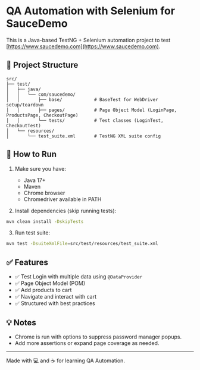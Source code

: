 # QA Automation with Selenium for SauceDemo

This is a Java-based TestNG + Selenium automation project to test [https://www.saucedemo.com](https://www.saucedemo.com).

## 📁 Project Structure

```
src/
├── test/
│   ├── java/
│   │   └── com/saucedemo/
│   │       ├── base/            # BaseTest for WebDriver setup/teardown
│   │       ├── pages/           # Page Object Model (LoginPage, ProductsPage, CheckoutPage)
│   │       └── tests/           # Test classes (LoginTest, CheckoutTest)
│   └── resources/
│       └── test_suite.xml       # TestNG XML suite config
```

## 🚀 How to Run

1. Make sure you have:
   - Java 17+
   - Maven
   - Chrome browser
   - Chromedriver available in PATH

2. Install dependencies (skip running tests):
```bash
mvn clean install -DskipTests
```

3. Run test suite:
```bash
mvn test -DsuiteXmlFile=src/test/resources/test_suite.xml
```

## ✅ Features

- ✅ Test Login with multiple data using `@DataProvider`
- ✅ Page Object Model (POM)
- ✅ Add products to cart
- ✅ Navigate and interact with cart
- ✅ Structured with best practices

## 💡 Notes

- Chrome is run with options to suppress password manager popups.
- Add more assertions or expand page coverage as needed.

---

Made with 💻 and ☕️ for learning QA Automation.